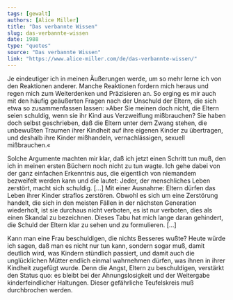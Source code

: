 ```yaml
---
tags: [gewalt]
authors: [Alice Miller]
title: "Das verbannte Wissen"
slug: das-verbannte-wissen
date: 1988
type: "quotes"
source: "Das verbannte Wissen"
link: "https://www.alice-miller.com/de/das-verbannte-wissen/"
---
```


Je eindeutiger ich in meinen Äußerungen werde, um so mehr lerne ich von den Reaktionen anderer. Manche Reaktionen fordern mich heraus und regen mich zum Weiterdenken und Präzisieren an. So erging es mir auch mit den häufig geäußerten Fragen nach der Unschuld der Eltern, die sich etwa so zusammenfassen lassen: »Aber Sie meinen doch nicht, die Eltern seien schuldig, wenn sie ihr Kind aus Verzweiflung mißbrauchen? Sie haben doch selbst geschrieben, daß die Eltern unter dem Zwang stehen, die unbewußten Traumen ihrer Kindheit auf ihre eigenen Kinder zu übertragen, und deshalb ihre Kinder mißhandeln, vernachlässigen, sexuell mißbrauchen.« 

Solche Argumente machten mir klar, daß ich jetzt einen Schritt tun muß, den ich in meinen ersten Büchern noch nicht zu tun wagte. Ich gehe dabei von der ganz einfachen Erkenntnis aus, die eigentlich von niemandem bezweifelt werden kann und die lautet: Jeder, der menschliches Leben zerstört, macht sich schuldig. […] Mit einer Ausnahme: Eltern dürfen das Leben ihrer Kinder straflos zerstören. Obwohl es sich um eine Zerstörung handelt, die sich in den meisten Fällen in der nächsten Generation wiederholt, ist sie durchaus nicht verboten, es ist nur verboten, dies als einen Skandal zu bezeichnen. Dieses Tabu hat mich lange daran gehindert, die Schuld der Eltern klar zu sehen und zu formulieren. […]

Kann man eine Frau beschuldigen, die nichts Besseres wußte? Heute würde ich sagen, daß man es nicht nur tun kann, sondern sogar muß, damit deutlich wird, was Kindern stündlich passiert, und damit auch die unglücklichen Mütter endlich einmal wahrnehmen dürfen, was ihnen in ihrer Kindheit zugefügt wurde. Denn die Angst, Eltern zu beschuldigen, verstärkt den Status quo: es bleibt bei der Ahnungslosigkeit und der Weitergabe kinderfeindlicher Haltungen. Dieser gefährliche Teufelskreis muß durchbrochen werden.